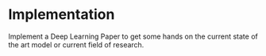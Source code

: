 Implementation
==============
Implement a Deep Learning Paper to get some hands on the current state of the art model or current field of research.


